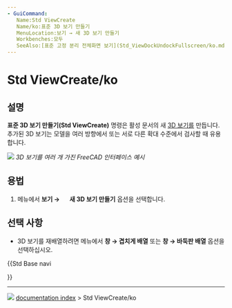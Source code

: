 ```yaml
---
- GuiCommand:
   Name:Std ViewCreate
   Name/ko:표준 3D 보기 만들기
   MenuLocation:보기 → 새 3D 보기 만들기
   Workbenches:모두
   SeeAlso:[표준 고정 분리 전체화면 보기](Std_ViewDockUndockFullscreen/ko.md), [표준 전체화면 보기](Std_ViewFullscreen/ko.md)
---
```


# Std ViewCreate/ko

## 설명

**표준 3D 보기 만들기(Std ViewCreate)** 명령은 활성 문서의 새 [3D 보기를](3D_view.md) 만듭니다. 추가된 3D 보기는 모델을 여러 방향에서 또는 서로 다른 확대 수준에서 검사할 때 유용합니다.

![](images/ViewCreate1.png ) 
*3D 보기를 여러 개 가진 FreeCAD 인터페이스 예시*

## 용법

1.  메뉴에서 **보기 → <img src="images/Std_ViewCreate.svg" width=16px> 새 3D 보기 만들기** 옵션을 선택합니다.

## 선택 사항 

-   3D 보기를 재배열하려면 메뉴에서 **창 → 겹치게 배열** 또는 **창 → 바둑판 배열** 옵션을 선택하십시오.





{{Std Base navi

}}



---
![](images/Button_right.svg) [documentation index](../README.md) > Std ViewCreate/ko
